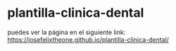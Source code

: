 # plantilla-clinica-dental
puedes ver la página en el siguiente link: https://josefelixtheone.github.io/plantilla-clinica-dental/

